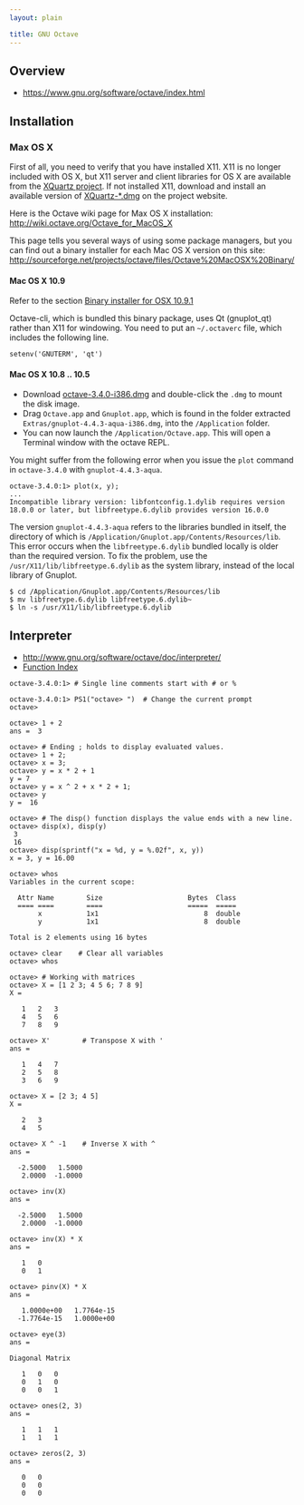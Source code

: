```yaml
---
layout: plain

title: GNU Octave
---
```


## Overview

* <https://www.gnu.org/software/octave/index.html>

## Installation

### Max OS X

First of all, you need to verify that you have installed X11. X11 is no longer included with OS X, but X11 server and client libraries for OS X are available from the [XQuartz project](http://xquartz.macosforge.org). If not installed X11, download and install an available version of [XQuartz-*.dmg](http://xquartz.macosforge.org/landing/) on the project website.

Here is the Octave wiki page for Max OS X installation: <http://wiki.octave.org/Octave_for_MacOS_X>

This page tells you several ways of using some package managers, but you can find out a binary installer for each Mac OS X version on this site: <http://sourceforge.net/projects/octave/files/Octave%20MacOSX%20Binary/>

#### Mac OS X 10.9

Refer to the section [Binary installer for OSX 10.9.1](http://wiki.octave.org/Octave_for_MacOS_X#Binary_installer_for_OSX_10.9.1)

Octave-cli, which is bundled this binary package, uses Qt (gnuplot_qt) rather than X11 for windowing. You need to put an `~/.octaverc` file, which includes the following line.

```
setenv('GNUTERM', 'qt')
```

#### Mac OS X 10.8 .. 10.5

* Download [octave-3.4.0-i386.dmg](http://sourceforge.net/projects/octave/files/Octave%20MacOSX%20Binary/2011-04-21%20binary%20of%20Octave%203.4.0/) and double-click the `.dmg` to mount the disk image.
* Drag `Octave.app` and `Gnuplot.app`, which is found in the folder extracted `Extras/gnuplot-4.4.3-aqua-i386.dmg`, into the `/Application` folder.
* You can now launch the `/Application/Octave.app`. This will open a Terminal window with the octave REPL.

You might suffer from the following error when you issue the `plot` command in `octave-3.4.0` with `gnuplot-4.4.3-aqua`.

```
octave-3.4.0:1> plot(x, y);
...
Incompatible library version: libfontconfig.1.dylib requires version 18.0.0 or later, but libfreetype.6.dylib provides version 16.0.0
```

The version `gnuplot-4.4.3-aqua` refers to the libraries bundled in itself, the directory of which is `/Application/Gnuplot.app/Contents/Resources/lib`. This error occurs when the `libfreetype.6.dylib` bundled locally is older than the required version. To fix the problem, use the `/usr/X11/lib/libfreetype.6.dylib` as the system library, instead of the local library of Gnuplot.

```
$ cd /Application/Gnuplot.app/Contents/Resources/lib
$ mv libfreetype.6.dylib libfreetype.6.dylib~
$ ln -s /usr/X11/lib/libfreetype.6.dylib
```

## Interpreter

* <http://www.gnu.org/software/octave/doc/interpreter/>
* [Function Index](http://www.gnu.org/software/octave/doc/interpreter/Function-Index.html)

```
octave-3.4.0:1> # Single line comments start with # or %

octave-3.4.0:1> PS1("octave> ")  # Change the current prompt
octave>

octave> 1 + 2
ans =  3

octave> # Ending ; holds to display evaluated values.
octave> 1 + 2;
octave> x = 3;
octave> y = x * 2 + 1
y = 7
octave> y = x ^ 2 + x * 2 + 1;
octave> y
y =  16

octave> # The disp() function displays the value ends with a new line.
octave> disp(x), disp(y)
 3
 16
octave> disp(sprintf("x = %d, y = %.02f", x, y))
x = 3, y = 16.00

octave> whos
Variables in the current scope:

  Attr Name        Size                     Bytes  Class
  ==== ====        ====                     =====  =====
       x           1x1                          8  double
       y           1x1                          8  double

Total is 2 elements using 16 bytes

octave> clear    # Clear all variables
octave> whos

octave> # Working with matrices
octave> X = [1 2 3; 4 5 6; 7 8 9]
X =

   1   2   3
   4   5   6
   7   8   9

octave> X'        # Transpose X with '
ans =

   1   4   7
   2   5   8
   3   6   9

octave> X = [2 3; 4 5]
X =

   2   3
   4   5

octave> X ^ -1    # Inverse X with ^
ans =

  -2.5000   1.5000
   2.0000  -1.0000

octave> inv(X)
ans =

  -2.5000   1.5000
   2.0000  -1.0000

octave> inv(X) * X
ans =

   1   0
   0   1

octave> pinv(X) * X
ans =

   1.0000e+00   1.7764e-15
  -1.7764e-15   1.0000e+00

octave> eye(3)
ans =

Diagonal Matrix

   1   0   0
   0   1   0
   0   0   1

octave> ones(2, 3)
ans =

   1   1   1
   1   1   1

octave> zeros(2, 3)
ans =

   0   0
   0   0
   0   0

```
